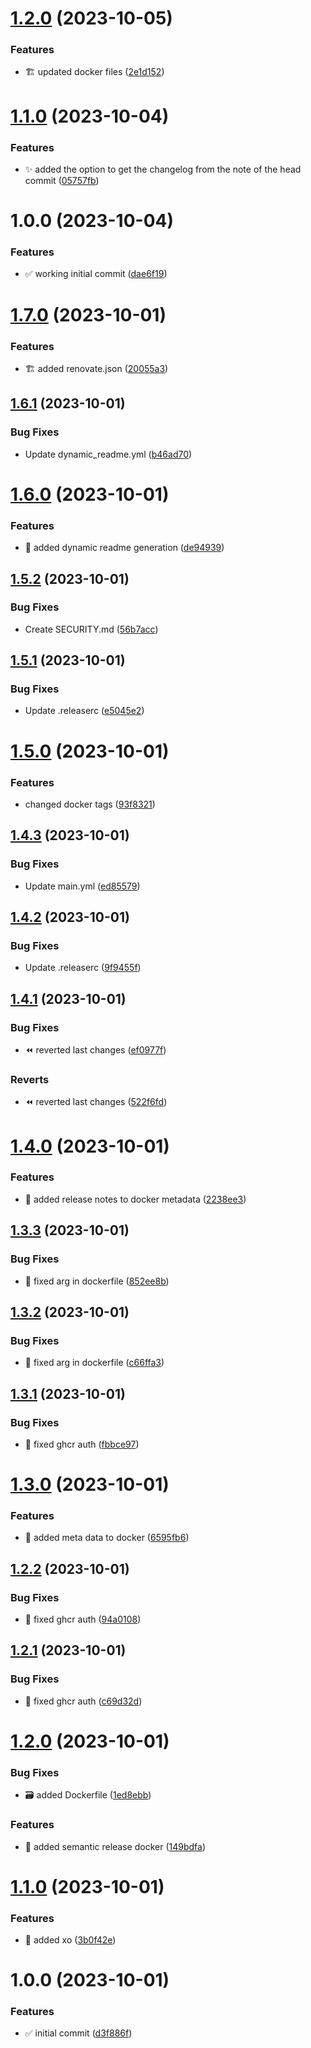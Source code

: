 # [1.2.0](https://github.com/tomerh2001/email-release-pipe/compare/v1.1.0...v1.2.0) (2023-10-05)


### Features

* :building_construction: updated docker files ([2e1d152](https://github.com/tomerh2001/email-release-pipe/commit/2e1d1526a4528de4ac43f6367574844942f42725))

# [1.1.0](https://github.com/tomerh2001/email-release-pipe/compare/v1.0.0...v1.1.0) (2023-10-04)


### Features

* :sparkles: added the option to get the changelog from the note of the head commit ([05757fb](https://github.com/tomerh2001/email-release-pipe/commit/05757fb03eaa43445db5ab333cf2f94cf56617ed))

# 1.0.0 (2023-10-04)


### Features

* :white_check_mark: working initial commit ([dae6f19](https://github.com/tomerh2001/email-release-pipe/commit/dae6f19028fcd0ffe1b1ac46ea20cb73bedd9e91))

# [1.7.0](https://github.com/tomerh2001/semantic-release-repo-template/compare/v1.6.1...v1.7.0) (2023-10-01)


### Features

* :building_construction: added renovate.json ([20055a3](https://github.com/tomerh2001/semantic-release-repo-template/commit/20055a3e49374941afc810453cb7df24489e6add))

## [1.6.1](https://github.com/tomerh2001/semantic-release-repo-template/compare/v1.6.0...v1.6.1) (2023-10-01)


### Bug Fixes

* Update dynamic_readme.yml ([b46ad70](https://github.com/tomerh2001/semantic-release-repo-template/commit/b46ad70a6625a3ef9255a7d8476ba604ff30339e))

# [1.6.0](https://github.com/tomerh2001/semantic-release-repo-template/compare/v1.5.2...v1.6.0) (2023-10-01)


### Features

* :memo: added dynamic readme generation ([de94939](https://github.com/tomerh2001/semantic-release-repo-template/commit/de9493949eb3bdecf0e0c6aa915f2e678cae7030))

## [1.5.2](https://github.com/tomerh2001/semantic-release-repo-template/compare/v1.5.1...v1.5.2) (2023-10-01)


### Bug Fixes

* Create SECURITY.md ([56b7acc](https://github.com/tomerh2001/semantic-release-repo-template/commit/56b7acc502c459ae6c5e83a4a1a6ca80a48ab964))

## [1.5.1](https://github.com/tomerh2001/semantic-release-repo-template/compare/v1.5.0...v1.5.1) (2023-10-01)


### Bug Fixes

* Update .releaserc ([e5045e2](https://github.com/tomerh2001/semantic-release-repo-template/commit/e5045e2b3c7e74c19024b96bfecdab059752b212))

# [1.5.0](https://github.com/tomerh2001/semantic-release-repo-template/compare/v1.4.3...v1.5.0) (2023-10-01)


### Features

* changed docker tags ([93f8321](https://github.com/tomerh2001/semantic-release-repo-template/commit/93f832152e108d61c86d22d9d4f50dddcfa97a7d))

## [1.4.3](https://github.com/tomerh2001/semantic-release-repo-template/compare/v1.4.2...v1.4.3) (2023-10-01)


### Bug Fixes

* Update main.yml ([ed85579](https://github.com/tomerh2001/semantic-release-repo-template/commit/ed85579cb6f32ccfba303eafd471759f8f4bd09f))

## [1.4.2](https://github.com/tomerh2001/semantic-release-repo-template/compare/v1.4.1...v1.4.2) (2023-10-01)


### Bug Fixes

* Update .releaserc ([9f9455f](https://github.com/tomerh2001/semantic-release-repo-template/commit/9f9455fedc5c8fb21e962fc99eb9edbc928107b9))

## [1.4.1](https://github.com/tomerh2001/semantic-release-repo-template/compare/v1.4.0...v1.4.1) (2023-10-01)


### Bug Fixes

* :rewind: reverted last changes ([ef0977f](https://github.com/tomerh2001/semantic-release-repo-template/commit/ef0977f57f175179325bf8a98204a3975c887eea))


### Reverts

* :rewind: reverted last changes ([522f6fd](https://github.com/tomerh2001/semantic-release-repo-template/commit/522f6fd2a0ae8934ce5b9f2d86bb6d76e24da970))

# [1.4.0](https://github.com/tomerh2001/semantic-release-repo-template/compare/v1.3.3...v1.4.0) (2023-10-01)


### Features

* :bookmark: added release notes to docker metadata ([2238ee3](https://github.com/tomerh2001/semantic-release-repo-template/commit/2238ee32bd09a3976a4161a751c04d5dd6f9bef2))

## [1.3.3](https://github.com/tomerh2001/semantic-release-repo-template/compare/v1.3.2...v1.3.3) (2023-10-01)


### Bug Fixes

* :bug: fixed arg in dockerfile ([852ee8b](https://github.com/tomerh2001/semantic-release-repo-template/commit/852ee8b4288c7c72cad253931da66d6ed2a13b33))

## [1.3.2](https://github.com/tomerh2001/semantic-release-repo-template/compare/v1.3.1...v1.3.2) (2023-10-01)


### Bug Fixes

* :bug: fixed arg in dockerfile ([c66ffa3](https://github.com/tomerh2001/semantic-release-repo-template/commit/c66ffa374aae9def98c862efe45ec5d71991d1be))

## [1.3.1](https://github.com/tomerh2001/semantic-release-repo-template/compare/v1.3.0...v1.3.1) (2023-10-01)


### Bug Fixes

* :rocket: fixed ghcr auth ([fbbce97](https://github.com/tomerh2001/semantic-release-repo-template/commit/fbbce977c56b6fcd8cf4fa9605d19d5970185be3))

# [1.3.0](https://github.com/tomerh2001/semantic-release-repo-template/compare/v1.2.2...v1.3.0) (2023-10-01)


### Features

* :monocle_face: added meta data to docker ([6595fb6](https://github.com/tomerh2001/semantic-release-repo-template/commit/6595fb601caf87a90e99b505ebbb0a3805938a68))

## [1.2.2](https://github.com/tomerh2001/semantic-release-repo-template/compare/v1.2.1...v1.2.2) (2023-10-01)


### Bug Fixes

* :rocket: fixed ghcr auth ([94a0108](https://github.com/tomerh2001/semantic-release-repo-template/commit/94a01083176c29e211302af0e95fda29d52b6ffb))

## [1.2.1](https://github.com/tomerh2001/semantic-release-repo-template/compare/v1.2.0...v1.2.1) (2023-10-01)


### Bug Fixes

* :rocket: fixed ghcr auth ([c69d32d](https://github.com/tomerh2001/semantic-release-repo-template/commit/c69d32d606be944b32711c83c6b4e8c6ddb4a09e))

# [1.2.0](https://github.com/tomerh2001/semantic-release-repo-template/compare/v1.1.0...v1.2.0) (2023-10-01)


### Bug Fixes

* :card_file_box: added Dockerfile ([1ed8ebb](https://github.com/tomerh2001/semantic-release-repo-template/commit/1ed8ebb4154566f99b6d200e087bb3ff7ee8cbda))


### Features

* :rocket: added semantic release docker ([149bdfa](https://github.com/tomerh2001/semantic-release-repo-template/commit/149bdfa43eff96cda41615d2f5778d1aa56de4cc))

# [1.1.0](https://github.com/tomerh2001/semantic-release-repo-template/compare/v1.0.0...v1.1.0) (2023-10-01)


### Features

* :test_tube: added xo ([3b0f42e](https://github.com/tomerh2001/semantic-release-repo-template/commit/3b0f42ea7ea8fb9465cc03bde0a3c4d961b34243))

# 1.0.0 (2023-10-01)


### Features

* :white_check_mark: initial commit ([d3f886f](https://github.com/tomerh2001/semantic-release-repo-template/commit/d3f886fe28ad2be535cf350a934287cede35e71d))
